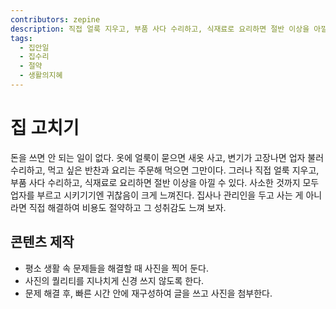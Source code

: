 ```yaml
---
contributors: zepine
description: 직접 얼룩 지우고, 부품 사다 수리하고, 식재료로 요리하면 절반 이상을 아낄 수 있다. 집사나 관리인을 두고 사는 게 아니라면 직접 해결하여 비용도 절약하고 그 성취감도 느껴 보자.
tags:
  - 집안일
  - 집수리
  - 절약
  - 생활의지혜
---
```


# 집 고치기

돈을 쓰면 안 되는 일이 없다. 옷에 얼룩이 묻으면 새옷 사고, 변기가 고장나면 업자 불러 수리하고, 먹고 싶은 반찬과 요리는 주문해 먹으면 그만이다. 그러나 직접 얼룩 지우고, 부품 사다 수리하고, 식재료로 요리하면 절반 이상을 아낄 수 있다. 사소한 것까지 모두 업자를 부르고 시키기기엔 귀찮음이 크게 느껴진다. 집사나 관리인을 두고 사는 게 아니라면 직접 해결하여 비용도 절약하고 그 성취감도 느껴 보자.

## 콘텐츠 제작

- 평소 생활 속 문제들을 해결할 때 사진을 찍어 둔다.
- 사진의 퀄리티를 지나치게 신경 쓰지 않도록 한다.
- 문제 해결 후, 빠른 시간 안에 재구성하여 글을 쓰고 사진을 첨부한다.
